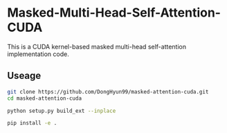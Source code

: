 # Masked-Multi-Head-Self-Attention-CUDA

This is a CUDA kernel-based masked multi-head self-attention implementation code.

## Useage

``` bash
git clone https://github.com/DongHyun99/masked-attention-cuda.git
cd masked-attention-cuda

python setup.py build_ext --inplace

pip install -e .

```